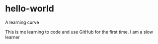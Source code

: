 # hello-world
A learning curve

This is me learning to code and use GitHub for the first time.
I am a slow learner

